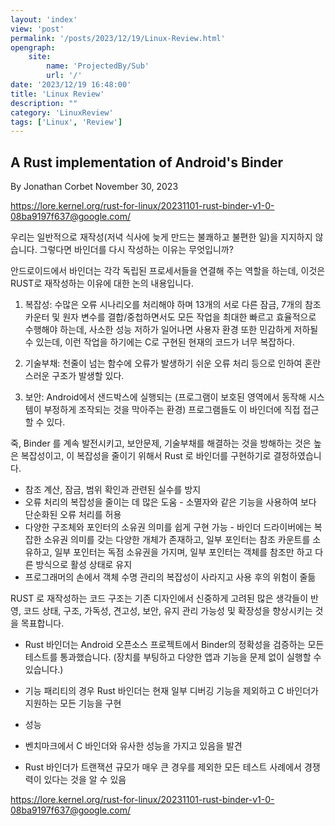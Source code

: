 ```yaml
---
layout: 'index'
view: 'post'
permalink: '/posts/2023/12/19/Linux-Review.html'
opengraph:
    site:
        name: 'ProjectedBy/Sub'
        url: '/'
date: '2023/12/19 16:48:00'
title: 'Linux Review'
description: ""
category: 'LinuxReview'
tags: ['Linux', 'Review']
---
```


## A Rust implementation of Android's Binder
By Jonathan Corbet
November 30, 2023

https://lore.kernel.org/rust-for-linux/20231101-rust-binder-v1-0-08ba9197f637@google.com/

우리는 일반적으로 재작성(저녁 식사에 늦게 만드는 불쾌하고 불편한 일)을 지지하지 않습니다. 그렇다면 바인더를 다시 작성하는 이유는 무엇입니까?

안드로이드에서 바인더는 각각 독립된 프로세서들을 연결해 주는 역할을 하는데, 이것은 RUST로 재작성하는 이유에 대한 논의 내용입니다.

1. 복잡성: 수많은 오류 시나리오를 처리해야 하며 13개의 서로 다른 잠금, 7개의 참조 카운터 및 원자 변수를 결합/중첩하면서도 모든 작업을 최대한 빠르고 효율적으로 수행해야 하는데, 사소한 성능 저하가 일어나면 사용자 환경 또한 민감하게 저하될 수 있는데, 이런 작업을 하기에는 C로 구현된 현재의 코드가 너무 복잡하다.

2. 기술부채: 천줄이 넘는 함수에 오류가 발생하기 쉬운 오류 처리 등으로 인하여 혼란스러운 구조가 발생할 있다.

3. 보안: Android에서 샌드박스에 실행되는 (프로그램이 보호된 영역에서 동작해 시스템이 부정하게 조작되는 것을 막아주는 환경) 프로그램들도 이 바인더에 직접 접근할 수 있다.

죽, Binder 를 계속 발전시키고, 보안문제, 기술부채를 해결하는 것을 방해하는 것은 높은 복잡성이고, 이 복잡성을 줄이기 위해서 Rust 로 바인더를 구현하기로 결정하였습니다.

- 참조 계산, 잠금, 범위 확인과 관련된 실수를 방지
- 오류 처리의 복잡성을 줄이는 데 많은 도움 - 소멸자와 같은 기능을 사용하여 보다 단순화된 오류 처리를 허용
- 다양한 구조체와 포인터의 소유권 의미를 쉽게 구현 가능 - 바인더 드라이버에는 복잡한 소유권 의미를 갖는 다양한 개체가 존재하고, 일부 포인터는 참조 카운트를 소유하고, 일부 포인터는 독점 소유권을 가지며, 일부 포인터는 객체를 참조만 하고 다른 방식으로 활성 상태로 유지
- 프로그래머의 손에서 객체 수명 관리의 복잡성이 사라지고 사용 후의 위험이 줄듦

RUST 로 재작성하는 코드 구조는 기존 디자인에서 신중하게 고려된 많은 생각들이 반영, 코드 상태, 구조, 가독성, 견고성, 보안, 유지 관리 가능성 및 확장성을 향상시키는 것을 목표합니다.


- Rust 바인더는 Android 오픈소스 프로젝트에서 Binder의 정확성을 검증하는 모든 테스트를 통과했습니다. (장치를 부팅하고 다양한 앱과 기능을 문제 없이 실행할 수 있습니다.)

- 기능 패리티의 경우 Rust 바인더는 현재 일부 디버깅 기능을 제외하고 C 바인더가 지원하는 모든 기능을 구현

- 성능

- 벤치마크에서 C 바인더와 유사한 성능을 가지고 있음을 발견
- Rust 바인더가 트랜잭션 규모가 매우 큰 경우를 제외한 모든 테스트 사례에서 경쟁력이 있다는 것을 알 수 있음



https://lore.kernel.org/rust-for-linux/20231101-rust-binder-v1-0-08ba9197f637@google.com/



